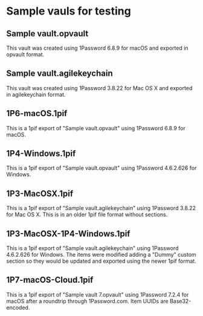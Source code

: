 # Sample vauls for testing

## Sample vault.opvault

This vault was created using 1Password 6.8.9 for macOS and exported in opvault format.

## Sample vault.agilekeychain

This vault was created using 1Password 3.8.22 for Mac OS X and exported in agilekeychain format.

## 1P6-macOS.1pif

This is a 1pif export of "Sample vault.opvault" using 1Password 6.8.9 for macOS.

## 1P4-Windows.1pif

This is a 1pif export of "Sample vault.opvault" using 1Password 4.6.2.626 for Windows.

## 1P3-MacOSX.1pif

This is a 1pif export of "Sample vault.agilekeychain" using 1Password 3.8.22 for Mac OS X. This is in an older 1pif file format without sections.

## 1P3-MacOSX-1P4-Windows.1pif

This is a 1pif export of "Sample vault.agilekeychain" using 1Password 4.6.2.626 for Windows. The items were modified adding a "Dummy" custom section so they would be updated and exported using the newer 1pif format.

## 1P7-macOS-Cloud.1pif

This is a 1pif export of "Sample vault 7.opvault" using 1Password 7.2.4 for macOS after a roundtrip through 1Password.com. Item UUIDs are Base32-encoded.
